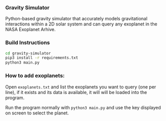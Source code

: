 ### Gravity Simulator
Python-based gravity simulator that accurately models gravitational interactions within a 2D solar
system and can query any exoplanet in the NASA Exoplanet Arhive. 

### Build Instructions
```bash
cd gravity-simulator
pip3 install -r requirements.txt
python3 main.py
```

### How to add exoplanets:
Open `exoplanets.txt` and list the exoplanets you want to query (one per line), if it exists and its data is available, it will will be loaded into the program.

Run the program normally with `python3 main.py` and use the key displayed on screen to select the planet.









